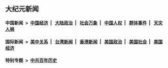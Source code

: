 ## 大纪元新闻

#### 中国新闻 &nbsp;>&nbsp; [中国经济](indexes/ncid283/README.md?07160845) &nbsp;| &nbsp; [大陆政治](indexes/ncid277/README.md?07160845) &nbsp;| &nbsp; [社会万象](indexes/ncid282/README.md?07160845) &nbsp;| &nbsp; [中国人权](indexes/ncid278/README.md?07160845) &nbsp;| &nbsp; [群体事件](indexes/ncid279/README.md?07160845) &nbsp;| &nbsp; [天灾人祸](indexes/ncid280/README.md?07160845)

#### 国际新闻 &nbsp;>&nbsp; [美中关系](indexes/nf1412576/README.md?07160845) &nbsp;| &nbsp; [台湾新闻](indexes/ncid1349361/README.md?07160845) &nbsp;| &nbsp; [香港新闻](indexes/ncid1349362/README.md?07160845) &nbsp;| &nbsp; [美国政治](indexes/ncid1078159/README.md?07160845) &nbsp;| &nbsp; [美国社会](indexes/ncid1078160/README.md?07160845) &nbsp;| &nbsp; [美国经济](indexes/ncid1078158/README.md?07160845)

#### 特别专题 &nbsp;>&nbsp; [中共百年历史](https://github.com/easy2view/epoch-special/blob/master/README.md?07160845)  
